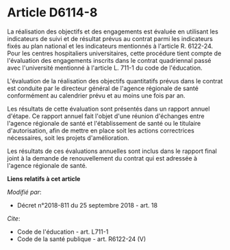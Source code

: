 # Article D6114-8

La réalisation des objectifs et des engagements est évaluée en utilisant les indicateurs de suivi et de résultat prévus au
contrat parmi les indicateurs fixés au plan national et les indicateurs mentionnés à l'article R. 6122-24. Pour les centres
hospitaliers universitaires, cette procédure tient compte de l'évaluation des engagements inscrits dans le contrat
quadriennal passé avec l'université mentionné à l'article L. 711-1 du code de l'éducation.

L'évaluation de la réalisation des objectifs quantitatifs prévus dans le contrat est conduite par le directeur général de
l'agence régionale de santé conformément au calendrier prévu et au moins une fois par an.

Les résultats de cette évaluation sont présentés dans un rapport annuel d'étape. Ce rapport annuel fait l'objet d'une réunion
d'échanges entre l'agence régionale de santé et l'établissement de santé ou le titulaire d'autorisation, afin de mettre en
place soit les actions correctrices nécessaires, soit les projets d'amélioration.

Les résultats de ces évaluations annuelles sont inclus dans le rapport final joint à la demande de renouvellement du contrat
qui est adressée à l'agence régionale de santé.

**Liens relatifs à cet article**

_Modifié par_:

  - Décret n°2018-811 du 25 septembre 2018 - art. 18

_Cite_:

  - Code de l'éducation - art. L711-1
  - Code de la santé publique - art. R6122-24 (V)
